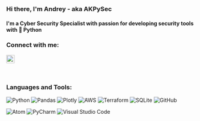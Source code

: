 ### Hi there, I'm Andrey - aka AKPySec 

#### I'm a Cyber Security Specialist with passion for developing security tools with 🐍 Python

### Connect with me:

[<img alt="AKPySec | LinkedIn" width="22px" src="https://user-images.githubusercontent.com/48283299/135170175-cfa3551b-1889-4042-9a34-1bdaa63a6c27.png" />][linkedin]

<br />

### Languages and Tools:

![Python](https://img.shields.io/badge/python-3670A0?style=for-the-badge&logo=python&logoColor=ffdd54)
![Pandas](https://img.shields.io/badge/pandas-%23150458.svg?style=for-the-badge&logo=pandas&logoColor=white)
![Plotly](https://img.shields.io/badge/Plotly-%233F4F75.svg?style=for-the-badge&logo=plotly&logoColor=white)
![AWS](https://img.shields.io/badge/AWS-%23FF9900.svg?style=for-the-badge&logo=amazon-aws&logoColor=white) 
![Terraform](https://img.shields.io/badge/terraform-%235835CC.svg?style=for-the-badge&logo=terraform&logoColor=white)
![SQLite](https://img.shields.io/badge/sqlite-%2307405e.svg?style=for-the-badge&logo=sqlite&logoColor=white)
![GitHub](https://img.shields.io/badge/github-%23121011.svg?style=for-the-badge&logo=github&logoColor=white)

![Atom](https://img.shields.io/badge/Atom-%2366595C.svg?style=for-the-badge&logo=atom&logoColor=white)
![PyCharm](https://img.shields.io/badge/pycharm-143?style=for-the-badge&logo=pycharm&logoColor=black&color=black&labelColor=green)
![Visual Studio Code](https://img.shields.io/badge/Visual%20Studio%20Code-0078d7.svg?style=for-the-badge&logo=visual-studio-code&logoColor=white)

<br />

[linkedin]: https://www.linkedin.com/in/andrey-kolihanov-002395150/
